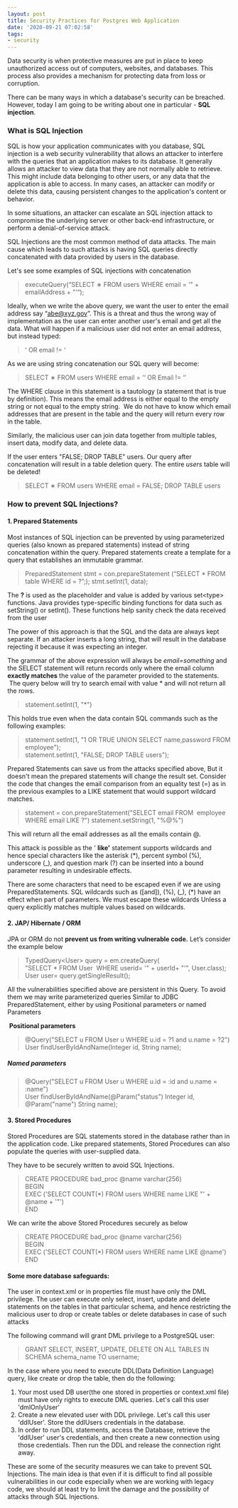 ```yaml
---
layout: post
title: Security Practices for Postgres Web Application
date: '2020-09-21 07:02:58'
tags:
- security
---
```


Data security is when protective measures are put in place to keep unauthorized access out of computers, websites, and databases. This process also provides a mechanism for protecting data from loss or corruption.

There can be many ways in which a database's security can be breached. However, today I am going to be writing about one in particular - **SQL injection**.

### What is SQL Injection

SQL is how your application communicates with you database, SQL injection is a web security vulnerability that allows an attacker to interfere with the queries that an application makes to its database. It generally allows an attacker to view data that they are not normally able to retrieve. This might include data belonging to other users, or any data that the application is able to access. In many cases, an attacker can modify or delete this data, causing persistent changes to the application's content or behavior.

In some situations, an attacker can escalate an SQL injection attack to compromise the underlying server or other back-end infrastructure, or perform a denial-of-service attack.

SQL Injections are the most common method of data attacks. The main cause which leads to such attacks is having SQL queries directly concatenated with data provided by users in the database.

Let's see some examples of SQL injections with concatenation

> executeQuery(“SELECT ∗ FROM users WHERE email = ‘" + emailAddress + "‘“);

Ideally, when we write the above query, we want the user to enter the email address say “abe@xyz.gov”. This is a threat and thus the wrong way of implementation as the user can enter another user's email and get all the data. What will happen if a malicious user did not enter an email address, but instead typed:

> ‘ OR email != ‘

As we are using string concatenation our SQL query will become:

> SELECT ∗ FROM users WHERE email = ’‘ OR Email != ‘’

The WHERE clause in this statement is a tautology (a statement that is true by definition). This means the email address is either equal to the empty string or not equal to the empty string. &nbsp;We do not have to know which email addresses that are present in the table and the query will return every row in the table.

Similarly, the malicious user can join data together from multiple tables, insert data, modify data, and delete data.

If the user enters "FALSE; DROP TABLE" users. Our query after concatenation will result in a table deletion query. The entire _users_ table will be deleted!

> SELECT ∗ FROM users WHERE email = FALSE; DROP TABLE users

### How to prevent SQL Injections?

#### 1. Prepared Statements

Most instances of SQL injection can be prevented by using parameterized queries (also known as prepared statements) instead of string concatenation within the query. Prepared statements create a template for a query that establishes an immutable grammar.

> PreparedStatement stmt = con.prepareStatement (“SELECT \* FROM table WHERE id = ?”;); stmt.setInt(1, data);

The **?** is used as the placeholder and value is added by various set\<type\> functions. Java provides type-specific binding functions for data such as setString() or setInt(). These functions help sanity check the data received from the user

The power of this approach is that the SQL and the data are always kept separate. If an attacker inserts a long string, that will result in the database rejecting it because it was expecting an integer.

The grammar of the above expression will always be _email=something_ and the SELECT statement will return records only where the email column **exactly matches** the value of the parameter provided to the statements. &nbsp;The query below will try to search email with value \* and will not return all the rows.

> statement.setInt(1, "\*")

This holds true even when the data contain SQL commands such as the following examples:

> statement.setInt(1, "1 OR TRUE UNION SELECT name,password FROM employee");  
> statement.setInt(1, "FALSE; DROP TABLE users");

Prepared Statements can save us from the attacks specified above, But it doesn't mean the prepared statements will change the result set. Consider the code that changes the email comparison from an equality test (=) as in the previous examples to a LIKE statement that would support wildcard matches.

> statement = con.prepareStatement("SELECT email FROM &nbsp;employee WHERE email LIKE ?") statement.setString(1, "%@%")

This will return all the email addresses as all the emails contain @.

This attack is possible as the ' **like'** statement supports wildcards and hence special characters like the asterisk (\*), percent symbol (%), underscore (\_), and question mark (?) can be inserted into a bound parameter resulting in undesirable effects.

There are some characters that need to be escaped even if we are using PreparedStatements. SQL wildcards such as ([and]), (%), (\_), (\*) have an effect when part of parameters. We must escape these wildcards Unless a query explicitly matches multiple values based on wildcards.‍

#### 2. JAP/ Hibernate / ORM

JPA or ORM do not **prevent us from writing vulnerable code.** Let’s consider the example below

> TypedQuery\<User\> query = em.createQuery( &nbsp;  
> "SELECT \* FROM User &nbsp;WHERE userid= '" + userId+ "'", User.class); &nbsp;  
> User user= query.getSingleResult();

All the vulnerabilities specified above are persistent in this Query. To avoid them we may write parameterized queries Similar to JDBC PreparedStatement, either by using Positional parameters or named Parameters

‍ **Positional parameters**

> @Query("SELECT u FROM User u WHERE u.id = ?1 and u.name = ?2")   
> User findUserByIdAndName(Integer id, String name);

##### Named parameters

> @Query("SELECT u FROM User u WHERE u.id = :id and u.name = :name")   
> User findUserByIdAndName(@Param("status") Integer id, @Param("name") String name);

#### 3. Stored Procedures

Stored Procedures are SQL statements stored in the database rather than in the application code. Like prepared statements, Stored Procedures can also populate the queries with user-supplied data.

They have to be securely written to avoid SQL Injections.

> CREATE PROCEDURE bad\_proc @name varchar(256)   
> BEGIN   
> EXEC ('SELECT COUNT(\*) FROM users WHERE name LIKE "' + @name + '"')   
> END

We can write the above Stored Procedures securely as below

> CREATE PROCEDURE bad\_proc @name varchar(256)   
> BEGIN   
> EXEC ('SELECT COUNT(\*) FROM users WHERE name LIKE @name')   
> END

#### Some more database safeguards:

The user in context.xml or in properties file must have only the DML privilege. The user can execute only select, insert, update and delete statements on the tables in that particular schema, and hence restricting the malicious user to drop or create tables or delete databases in case of such attacks

The following command will grant DML privilege to a PostgreSQL user:

> GRANT SELECT, INSERT, UPDATE, DELETE ON ALL TABLES IN SCHEMA schema\_name TO username;

In the case where you need to execute DDL(Data Definition Language) query, like create or drop the table, then do the following:

1. Your most used DB user(the one stored in properties or context.xml file) must have only rights to execute DML queries. Let's call this user 'dmlOnlyUser' &nbsp;  
2. Create a new elevated user with DDL privilege. Let's call this user 'ddlUser'. Store the ddlUsers credentials in the database. &nbsp;  
3. In order to run DDL statements, access the Database, retrieve the 'ddlUser' user's credentials, and then create a new connection using those credentials. Then run the DDL and release the connection right away.

These are some of the security measures we can take to prevent SQL Injections. The main idea is that even if it is difficult to find all possible vulnerabilities in our code especially when we are working with legacy code, we should at least try to limit the damage and the possibility of attacks through SQL Injections.


